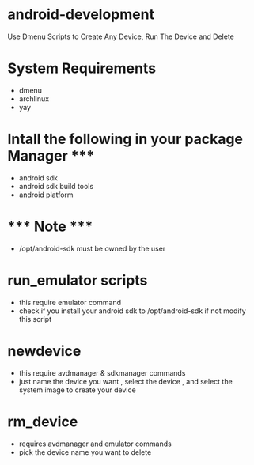 # android-development
Use Dmenu Scripts to Create Any Device, Run The Device and Delete


# System Requirements 
- dmenu
- archlinux
- yay

# Intall the following in your package Manager ***
  - android sdk 
  - android sdk build tools
  - android platform
 # *** Note ***
- /opt/android-sdk must be owned by the user

# run_emulator scripts
- this require emulator command
- check if you install your android sdk to /opt/android-sdk if not modify this script

# newdevice
- this require avdmanager & sdkmanager commands 
- just name the device you want , select the device , and select the system image to create your device

# rm_device
- requires avdmanager and emulator commands
- pick the device name you want to delete

